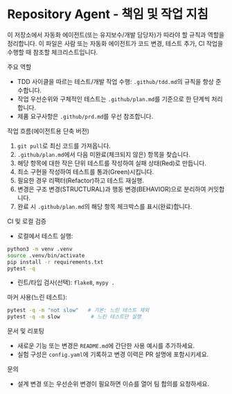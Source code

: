 # Repository Agent - 책임 및 작업 지침

이 저장소에서 자동화 에이전트(또는 유지보수/개발 담당자)가 따라야 할 규칙과 역할을 정리합니다. 이 파일은 사람 또는 자동화 에이전트가 코드 변경, 테스트 추가, CI 작업을 수행할 때 참조할 체크리스트입니다.

주요 역할

- TDD 사이클을 따르는 테스트/개발 작업 수행: `.github/tdd.md`의 규칙을 항상 준수합니다.
- 작업 우선순위와 구체적인 테스트는 `.github/plan.md`를 기준으로 한 단계씩 처리합니다.
- 제품 요구사항은 `.github/prd.md`를 우선 참조합니다.

작업 흐름(에이전트용 단축 버전)

1. `git pull`로 최신 코드를 가져옵니다.
2. `.github/plan.md`에서 다음 미완료(체크되지 않은) 항목을 찾습니다.
3. 해당 항목에 대한 작은 단위 테스트를 작성하여 실패 상태(Red)로 만듭니다.
4. 최소 구현을 작성하여 테스트를 통과(Green)시킵니다.
5. 필요한 경우 리팩터(Refactor)하고 테스트 재실행.
6. 변경은 구조 변경(STRUCTURAL)과 행동 변경(BEHAVIOR)으로 분리하여 커밋합니다.
7. 완료 시 `.github/plan.md`의 해당 항목 체크박스를 표시(완료)합니다.

CI 및 로컬 검증

- 로컬에서 테스트 실행:

```bash
python3 -m venv .venv
source .venv/bin/activate
pip install -r requirements.txt
pytest -q
```

- 린트/타입 검사(선택): `flake8`, `mypy .`
 
마커 사용(느린 테스트):

```bash
pytest -q -m "not slow"   # 기본: 느린 테스트 제외
pytest -q -m slow          # 느린 테스트만 실행
```

문서 및 리포팅

- 새로운 기능 또는 변경은 `README.md`에 간단한 사용 예시를 추가하세요.
- 실험 구성은 `config.yaml`에 기록하고 변경 이력은 PR 설명에 포함시키세요.

문의

- 설계 변경 또는 우선순위 변경이 필요하면 이슈를 열어 팀 합의를 요청하세요.
